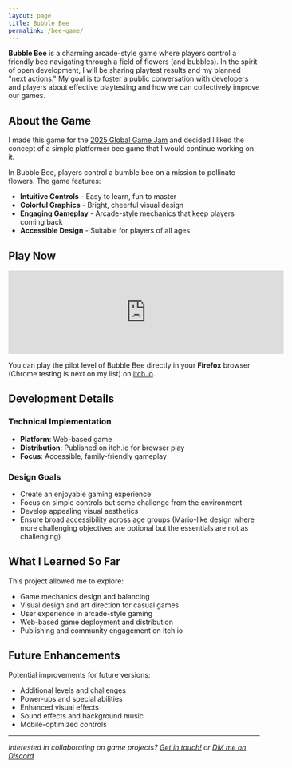 ```yaml
---
layout: page
title: Bubble Bee
permalink: /bee-game/
---
```


**Bubble Bee** is a charming arcade-style game where players control a friendly bee navigating through a field of flowers (and bubbles). In the spirit of open development, I will be sharing playtest results and my planned "next actions." My goal is to foster a public conversation with developers and players about effective playtesting and how we can collectively improve our games.

## About the Game

I made this game for the <a href="https://globalgamejam.org/games/2025/bubble-bee-8-2" target="_blank">2025 Global Game Jam</a> and decided I liked the concept of a simple platformer bee game that I would continue working on it.

In Bubble Bee, players control a bumble bee on a mission to pollinate flowers. The game features:

- **Intuitive Controls** - Easy to learn, fun to master
- **Colorful Graphics** - Bright, cheerful visual design
- **Engaging Gameplay** - Arcade-style mechanics that keep players coming back
- **Accessible Design** - Suitable for players of all ages

## Play Now

<iframe frameborder="0" src="https://itch.io/embed/3270844" width="552" height="167"><a href="https://andybyte.itch.io/bubble-bee">Bubble Bee by Andybyte</a></iframe>

You can play the pilot level of Bubble Bee directly in your **Firefox** browser (Chrome testing is next on my list) on [itch.io](https://andybyte.itch.io/bubble-bee).

## Development Details

### Technical Implementation
- **Platform**: Web-based game
- **Distribution**: Published on itch.io for browser play
- **Focus**: Accessible, family-friendly gameplay

### Design Goals
- Create an enjoyable gaming experience
- Focus on simple controls but some challenge from the environment
- Develop appealing visual aesthetics
- Ensure broad accessibility across age groups (Mario-like design where more challenging objectives are optional but the essentials are not as challenging)

## What I Learned So Far

This project allowed me to explore:
- Game mechanics design and balancing
- Visual design and art direction for casual games
- User experience in arcade-style gaming
- Web-based game deployment and distribution
- Publishing and community engagement on itch.io

## Future Enhancements

Potential improvements for future versions:
- Additional levels and challenges
- Power-ups and special abilities
- Enhanced visual effects
- Sound effects and background music
- Mobile-optimized controls

---

*Interested in collaborating on game projects? [Get in touch!](mailto:andybytesmail@gmail.com) or [DM me on Discord](https://discord.com/users/andybyte)*

